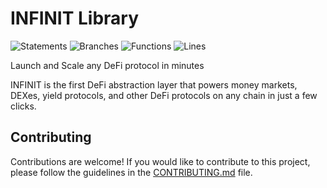 # INFINIT Library

![Statements](https://img.shields.io/badge/statements-82.95%25-yellow.svg?style=flat)
![Branches](https://img.shields.io/badge/branches-54.7%25-red.svg?style=flat)
![Functions](https://img.shields.io/badge/functions-89.36%25-yellow.svg?style=flat)
![Lines](https://img.shields.io/badge/lines-86.88%25-yellow.svg?style=flat)

Launch and Scale any DeFi protocol in minutes

INFINIT is the first DeFi abstraction layer that powers money markets, DEXes, yield protocols,
and other DeFi protocols on any chain in just a few clicks.

## Contributing

Contributions are welcome! If you would like to contribute to this project, please follow the guidelines in the [CONTRIBUTING.md](.github/CONTRIBUTING.md) file.

